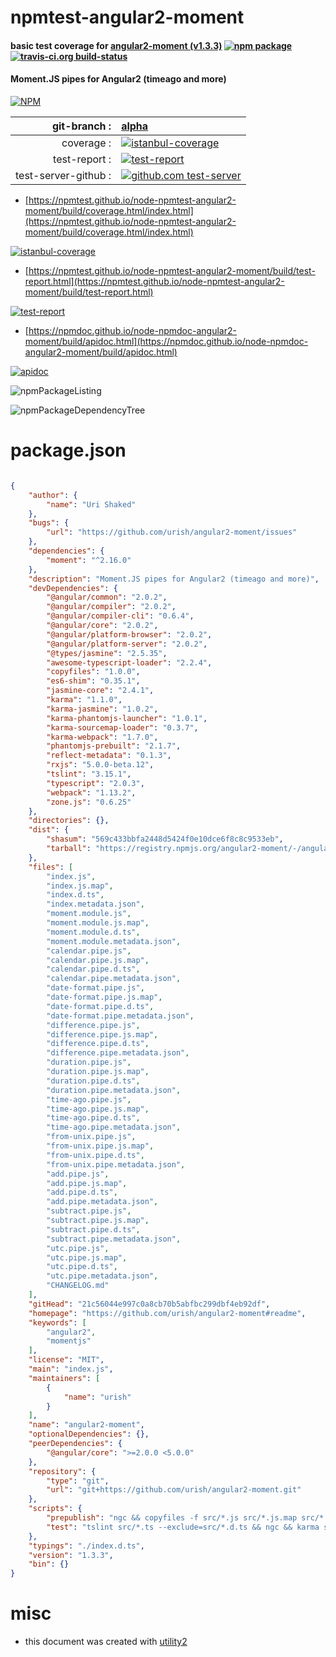 # npmtest-angular2-moment

#### basic test coverage for  [angular2-moment (v1.3.3)](https://github.com/urish/angular2-moment#readme)  [![npm package](https://img.shields.io/npm/v/npmtest-angular2-moment.svg?style=flat-square)](https://www.npmjs.org/package/npmtest-angular2-moment) [![travis-ci.org build-status](https://api.travis-ci.org/npmtest/node-npmtest-angular2-moment.svg)](https://travis-ci.org/npmtest/node-npmtest-angular2-moment)

#### Moment.JS pipes for Angular2 (timeago and more)

[![NPM](https://nodei.co/npm/angular2-moment.png?downloads=true&downloadRank=true&stars=true)](https://www.npmjs.com/package/angular2-moment)

| git-branch : | [alpha](https://github.com/npmtest/node-npmtest-angular2-moment/tree/alpha)|
|--:|:--|
| coverage : | [![istanbul-coverage](https://npmtest.github.io/node-npmtest-angular2-moment/build/coverage.badge.svg)](https://npmtest.github.io/node-npmtest-angular2-moment/build/coverage.html/index.html)|
| test-report : | [![test-report](https://npmtest.github.io/node-npmtest-angular2-moment/build/test-report.badge.svg)](https://npmtest.github.io/node-npmtest-angular2-moment/build/test-report.html)|
| test-server-github : | [![github.com test-server](https://npmtest.github.io/node-npmtest-angular2-moment/GitHub-Mark-32px.png)](https://npmtest.github.io/node-npmtest-angular2-moment/build/app/index.html) | | build-artifacts : | [![build-artifacts](https://npmtest.github.io/node-npmtest-angular2-moment/glyphicons_144_folder_open.png)](https://github.com/npmtest/node-npmtest-angular2-moment/tree/gh-pages/build)|

- [https://npmtest.github.io/node-npmtest-angular2-moment/build/coverage.html/index.html](https://npmtest.github.io/node-npmtest-angular2-moment/build/coverage.html/index.html)

[![istanbul-coverage](https://npmtest.github.io/node-npmtest-angular2-moment/build/screenCapture.buildCi.browser.%252Ftmp%252Fbuild%252Fcoverage.lib.html.png)](https://npmtest.github.io/node-npmtest-angular2-moment/build/coverage.html/index.html)

- [https://npmtest.github.io/node-npmtest-angular2-moment/build/test-report.html](https://npmtest.github.io/node-npmtest-angular2-moment/build/test-report.html)

[![test-report](https://npmtest.github.io/node-npmtest-angular2-moment/build/screenCapture.buildCi.browser.%252Ftmp%252Fbuild%252Ftest-report.html.png)](https://npmtest.github.io/node-npmtest-angular2-moment/build/test-report.html)

- [https://npmdoc.github.io/node-npmdoc-angular2-moment/build/apidoc.html](https://npmdoc.github.io/node-npmdoc-angular2-moment/build/apidoc.html)

[![apidoc](https://npmdoc.github.io/node-npmdoc-angular2-moment/build/screenCapture.buildCi.browser.%252Ftmp%252Fbuild%252Fapidoc.html.png)](https://npmdoc.github.io/node-npmdoc-angular2-moment/build/apidoc.html)

![npmPackageListing](https://npmtest.github.io/node-npmtest-angular2-moment/build/screenCapture.npmPackageListing.svg)

![npmPackageDependencyTree](https://npmtest.github.io/node-npmtest-angular2-moment/build/screenCapture.npmPackageDependencyTree.svg)



# package.json

```json

{
    "author": {
        "name": "Uri Shaked"
    },
    "bugs": {
        "url": "https://github.com/urish/angular2-moment/issues"
    },
    "dependencies": {
        "moment": "^2.16.0"
    },
    "description": "Moment.JS pipes for Angular2 (timeago and more)",
    "devDependencies": {
        "@angular/common": "2.0.2",
        "@angular/compiler": "2.0.2",
        "@angular/compiler-cli": "0.6.4",
        "@angular/core": "2.0.2",
        "@angular/platform-browser": "2.0.2",
        "@angular/platform-server": "2.0.2",
        "@types/jasmine": "2.5.35",
        "awesome-typescript-loader": "2.2.4",
        "copyfiles": "1.0.0",
        "es6-shim": "0.35.1",
        "jasmine-core": "2.4.1",
        "karma": "1.1.0",
        "karma-jasmine": "1.0.2",
        "karma-phantomjs-launcher": "1.0.1",
        "karma-sourcemap-loader": "0.3.7",
        "karma-webpack": "1.7.0",
        "phantomjs-prebuilt": "2.1.7",
        "reflect-metadata": "0.1.3",
        "rxjs": "5.0.0-beta.12",
        "tslint": "3.15.1",
        "typescript": "2.0.3",
        "webpack": "1.13.2",
        "zone.js": "0.6.25"
    },
    "directories": {},
    "dist": {
        "shasum": "569c433bbfa2448d5424f0e10dce6f8c8c9533eb",
        "tarball": "https://registry.npmjs.org/angular2-moment/-/angular2-moment-1.3.3.tgz"
    },
    "files": [
        "index.js",
        "index.js.map",
        "index.d.ts",
        "index.metadata.json",
        "moment.module.js",
        "moment.module.js.map",
        "moment.module.d.ts",
        "moment.module.metadata.json",
        "calendar.pipe.js",
        "calendar.pipe.js.map",
        "calendar.pipe.d.ts",
        "calendar.pipe.metadata.json",
        "date-format.pipe.js",
        "date-format.pipe.js.map",
        "date-format.pipe.d.ts",
        "date-format.pipe.metadata.json",
        "difference.pipe.js",
        "difference.pipe.js.map",
        "difference.pipe.d.ts",
        "difference.pipe.metadata.json",
        "duration.pipe.js",
        "duration.pipe.js.map",
        "duration.pipe.d.ts",
        "duration.pipe.metadata.json",
        "time-ago.pipe.js",
        "time-ago.pipe.js.map",
        "time-ago.pipe.d.ts",
        "time-ago.pipe.metadata.json",
        "from-unix.pipe.js",
        "from-unix.pipe.js.map",
        "from-unix.pipe.d.ts",
        "from-unix.pipe.metadata.json",
        "add.pipe.js",
        "add.pipe.js.map",
        "add.pipe.d.ts",
        "add.pipe.metadata.json",
        "subtract.pipe.js",
        "subtract.pipe.js.map",
        "subtract.pipe.d.ts",
        "subtract.pipe.metadata.json",
        "utc.pipe.js",
        "utc.pipe.js.map",
        "utc.pipe.d.ts",
        "utc.pipe.metadata.json",
        "CHANGELOG.md"
    ],
    "gitHead": "21c56044e997c0a8cb70b5abfbc299dbf4eb92df",
    "homepage": "https://github.com/urish/angular2-moment#readme",
    "keywords": [
        "angular2",
        "momentjs"
    ],
    "license": "MIT",
    "main": "index.js",
    "maintainers": [
        {
            "name": "urish"
        }
    ],
    "name": "angular2-moment",
    "optionalDependencies": {},
    "peerDependencies": {
        "@angular/core": ">=2.0.0 <5.0.0"
    },
    "repository": {
        "type": "git",
        "url": "git+https://github.com/urish/angular2-moment.git"
    },
    "scripts": {
        "prepublish": "ngc && copyfiles -f src/*.js src/*.js.map src/*.d.ts src/*.metadata.json .",
        "test": "tslint src/*.ts --exclude=src/*.d.ts && ngc && karma start"
    },
    "typings": "./index.d.ts",
    "version": "1.3.3",
    "bin": {}
}
```



# misc
- this document was created with [utility2](https://github.com/kaizhu256/node-utility2)

